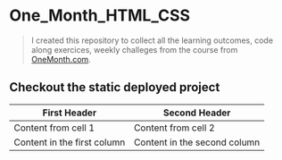 # One_Month_HTML_CSS

> I created this repository to collect all the learning outcomes, code along exercices, weekly challeges from the course from [OneMonth.com](https://onemonth.com/courses/html/curriculum).

## Checkout the static deployed project
First Header | Second Header
------------ | -------------
Content from cell 1 | Content from cell 2
Content in the first column | Content in the second column



